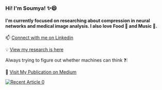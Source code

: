 ### Hi! I'm Soumya! :sparkles:😄
#### I'm currently focused on researching about compression in neural networks and medical image analysis. I also love Food :pizza: and Music :musical_keyboard:.

📫 [Connect with me on Linkedin](https://www.linkedin.com/in/soumya-snigdha-kundu-84b812183/)

:bulb: [View my research is here](https://www.researchgate.net/profile/Soumya_Kundu9)

Always trying to figure out whether machines can think :question::grey_exclamation:

💬 [Visit My Publication on Medium](https://medium.com/data-science-community-srm)

<a target="_blank" href="https://github-readme-medium-recent-article.vercel.app/medium/@/0"><img src="https://github-readme-medium-recent-article.vercel.app/medium/@aymuos15/0" alt="Recent Article 0">

<!--
**aymuos15/aymuos15** is a ✨ _special_ ✨ repository because its `README.md` (this file) appears on your GitHub profile.

Here are some ideas to get you started:

- 🔭 I’m currently working on ...
- 🌱 I’m currently learning ...
- 👯 I’m looking to collaborate on ...
- 🤔 I’m looking for help with ...

-  How to reach me: ...
-  Pronouns: ...
- ⚡ Fun fact: ...
-->
